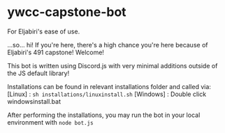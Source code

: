 # ywcc-capstone-bot
 For Eljabiri's ease of use.


...so... hi! If you're here, there's a high chance you're here because of Eljabiri's 491 capstone!
Welcome!

This bot is written using Discord.js with very minimal additions outside of the JS default library!

Installations can be found in relevant installations folder and called via:
[Linux] : `sh installations/linuxinstall.sh`
[Windows] : Double click windowsinstall.bat

After performing the installations, you may run the bot in your local environment with `node bot.js`
